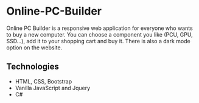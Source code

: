 # Online-PC-Builder

Online PC Builder is a responsive web application for everyone who wants to buy a new computer. You can choose a component you like (PCU, GPU, SSD...), add it to your shopping cart and buy it. There is also a dark mode option on the website.

## Technologies

* HTML, CSS, Bootstrap
* Vanilla JavaScript and Jquery
* C# 
